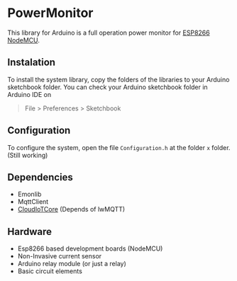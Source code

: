# PowerMonitor

This library for Arduino is a full operation power monitor for [ESP8266 NodeMCU](https://www.nodemcu.com/index_en.html).

## Instalation
To install the system library, copy the folders of the libraries to your Arduino sketchbook folder.
You can check your Arduino sketchbook folder in Arduino IDE on 
> File > Preferences > Sketchbook
## Configuration
To configure the system, open the file `Configuration.h` at the folder `x` folder. (Still working)
## Dependencies
* Emonlib
* MqttClient
* [CloudIoTCore](https://github.com/GoogleCloudPlatform/google-cloud-iot-arduino) (Depends of lwMQTT)
## Hardware
* Esp8266 based development boards (NodeMCU)
* Non-Invasive current sensor
* Arduino relay module (or just a relay)
* Basic circuit elements
